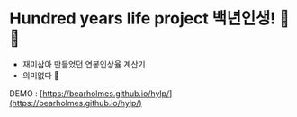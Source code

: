 # Hundred years life project 백년인생! 🙏🙏

- 재미삼아 만들었던 연봉인상율 계산기 
- 의미없다 😤

DEMO : [https://bearholmes.github.io/hylp/](https://bearholmes.github.io/hylp/)
